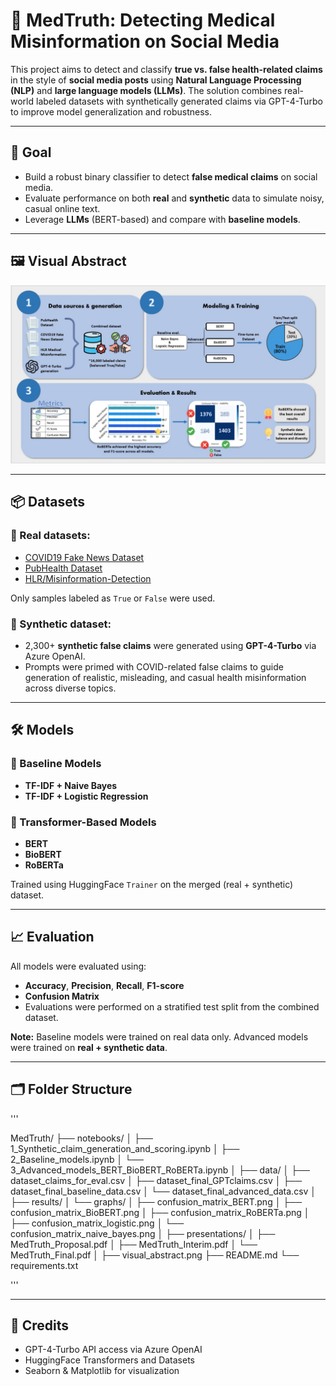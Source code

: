 # 🧬 MedTruth: Detecting Medical Misinformation on Social Media

This project aims to detect and classify **true vs. false health-related claims** in the style of **social media posts** using **Natural Language Processing (NLP)** and **large language models (LLMs)**. The solution combines real-world labeled datasets with synthetically generated claims via GPT-4-Turbo to improve model generalization and robustness.

---

## 🎯 Goal

- Build a robust binary classifier to detect **false medical claims** on social media.
- Evaluate performance on both **real** and **synthetic** data to simulate noisy, casual online text.
- Leverage **LLMs** (BERT-based) and compare with **baseline models**.

---

## 🖼️ Visual Abstract

![Visual Abstract](visual_abstract.png)

---

## 📦 Datasets

### 🧪 Real datasets:
- [COVID19 Fake News Dataset](https://www.kaggle.com/datasets/elvinagammed/covid19-fake-news-dataset-nlp)
- [PubHealth Dataset](https://www.kaggle.com/datasets/ersindemirel/pubhealthdataset)
- [HLR/Misinformation-Detection](https://github.com/HLR/Misinformation-Detection)

Only samples labeled as `True` or `False` were used.

### 🧠 Synthetic dataset:
- 2,300+ **synthetic false claims** were generated using **GPT-4-Turbo** via Azure OpenAI.
- Prompts were primed with COVID-related false claims to guide generation of realistic, misleading, and casual health misinformation across diverse topics.

---

## 🛠️ Models

### 🔹 Baseline Models
- **TF-IDF + Naive Bayes**
- **TF-IDF + Logistic Regression**

### 🔹 Transformer-Based Models
- **BERT**
- **BioBERT**
- **RoBERTa**

Trained using HuggingFace `Trainer` on the merged (real + synthetic) dataset.

---

## 📈 Evaluation

All models were evaluated using:

- **Accuracy**, **Precision**, **Recall**, **F1-score**
- **Confusion Matrix**
- Evaluations were performed on a stratified test split from the combined dataset.

**Note:** Baseline models were trained on real data only. Advanced models were trained on **real + synthetic data**.

---

## 🗂️ Folder Structure

'''

MedTruth/
├── notebooks/
│   ├── 1_Synthetic_claim_generation_and_scoring.ipynb
│   ├── 2_Baseline_models.ipynb
│   └── 3_Advanced_models_BERT_BioBERT_RoBERTa.ipynb
│
├── data/
│   ├── dataset_claims_for_eval.csv
│   ├── dataset_final_GPTclaims.csv
│   ├── dataset_final_baseline_data.csv
│   └── dataset_final_advanced_data.csv
│
├── results/
│   └── graphs/
│       ├── confusion_matrix_BERT.png
│       ├── confusion_matrix_BioBERT.png
│       ├── confusion_matrix_RoBERTa.png
│       ├── confusion_matrix_logistic.png
│       └── confusion_matrix_naive_bayes.png
│
├── presentations/
│   ├── MedTruth_Proposal.pdf
│   ├── MedTruth_Interim.pdf
│   └── MedTruth_Final.pdf
│
├── visual_abstract.png
├── README.md
└── requirements.txt

'''

---

## 🤝 Credits
- GPT-4-Turbo API access via Azure OpenAI
- HuggingFace Transformers and Datasets
- Seaborn & Matplotlib for visualization
